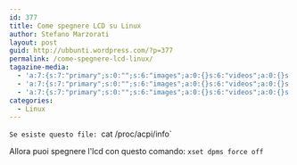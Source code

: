 ```yaml
---
id: 377
title: Come spegnere LCD su Linux
author: Stefano Marzorati
layout: post
guid: http://ubbunti.wordpress.com/?p=377
permalink: /come-spegnere-lcd-linux/
tagazine-media:
  - 'a:7:{s:7:"primary";s:0:"";s:6:"images";a:0:{}s:6:"videos";a:0:{}s:11:"image_count";s:1:"0";s:6:"author";s:6:"116741";s:7:"blog_id";s:8:"21149954";s:9:"mod_stamp";s:19:"2011-03-17 22:53:44";}'
  - 'a:7:{s:7:"primary";s:0:"";s:6:"images";a:0:{}s:6:"videos";a:0:{}s:11:"image_count";s:1:"0";s:6:"author";s:6:"116741";s:7:"blog_id";s:8:"21149954";s:9:"mod_stamp";s:19:"2011-03-17 22:53:44";}'
  - 'a:7:{s:7:"primary";s:0:"";s:6:"images";a:0:{}s:6:"videos";a:0:{}s:11:"image_count";s:1:"0";s:6:"author";s:6:"116741";s:7:"blog_id";s:8:"21149954";s:9:"mod_stamp";s:19:"2011-03-17 22:53:44";}'
categories:
  - Linux
---
```

`Se esiste questo file: `cat /proc/acpi/info`   

Allora puoi spegnere l'lcd con questo comando: `xset dpms force off`